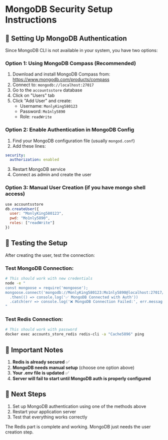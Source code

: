 # MongoDB Security Setup Instructions

## 🔐 Setting Up MongoDB Authentication

Since MongoDB CLI is not available in your system, you have two options:

### Option 1: Using MongoDB Compass (Recommended)
1. Download and install MongoDB Compass from: https://www.mongodb.com/products/compass
2. Connect to: `mongodb://localhost:27017`
3. Go to the `accountsstore` database
4. Click on "Users" tab
5. Click "Add User" and create:
   - Username: `MonlyKing580123`
   - Password: `Mo1nly5890`
   - Role: `readWrite`

### Option 2: Enable Authentication in MongoDB Config
1. Find your MongoDB configuration file (usually `mongod.conf`)
2. Add these lines:
```yaml
security:
  authorization: enabled
```
3. Restart MongoDB service
4. Connect as admin and create the user

### Option 3: Manual User Creation (if you have mongo shell access)
```javascript
use accountsstore
db.createUser({
  user: "MonlyKing580123",
  pwd: "Mo1nly5890",
  roles: ["readWrite"]
})
```

## 🧪 Testing the Setup

After creating the user, test the connection:

### Test MongoDB Connection:
```bash
# This should work with new credentials
node -e "
const mongoose = require('mongoose');
mongoose.connect('mongodb://MonlyKing580123:Mo1nly5890@localhost:27017/accountsstore')
  .then(() => console.log('✅ MongoDB Connected with Auth'))
  .catch(err => console.log('❌ MongoDB Connection Failed:', err.message));
"
```

### Test Redis Connection:
```bash
# This should work with password
docker exec accounts_store_redis redis-cli -a "Cache5896" ping
```

## 🚨 Important Notes

1. **Redis is already secured** ✅
2. **MongoDB needs manual setup** (choose one option above)
3. **Your .env file is updated** ✅
4. **Server will fail to start until MongoDB auth is properly configured**

## 🔄 Next Steps

1. Set up MongoDB authentication using one of the methods above
2. Restart your application server
3. Test that everything works correctly

The Redis part is complete and working. MongoDB just needs the user creation step.